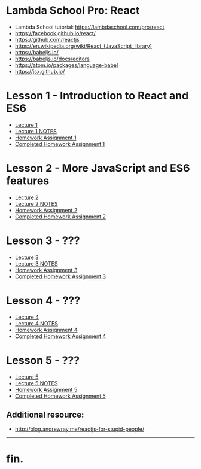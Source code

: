 # Lambda School Pro: React
- Lambda School tutorial: https://lambdaschool.com/pro/react
- https://facebook.github.io/react/
- https://github.com/reactjs
- https://en.wikipedia.org/wiki/React_(JavaScript_library)
- https://babeljs.io/
- https://babeljs.io/docs/editors
- https://atom.io/packages/language-babel
- https://jsx.github.io/

# Lesson 1 - Introduction to React and ES6
- [Lecture 1](https://youtu.be/7QwRtGtluJk)
- [Lecture 1 NOTES](Lecture1/README.md)
- [Homework Assignment 1](https://github.com/SunJieMing/LS-Pro-React-I)
- [Completed Homework Assignment 1](https://github.com/mixelpixel/LS-Pro-React-I)

# Lesson 2 - More JavaScript and ES6 features
- [Lecture 2](https://youtu.be/FQPowZglpJA)
- [Lecture 2 NOTES](Lecture2/README.md)
- [Homework Assignment 2](https://github.com/SunJieMing/LS-Pro-React-II)
- [Completed Homework Assignment 2]()

# Lesson 3 - ???
- [Lecture 3](https://youtu.be/ULx7gruIh20)
- [Lecture 3 NOTES](Lecture3/README.md)
- [Homework Assignment 3](https://github.com/SunJieMing/LS-Pro-React-III)
- [Completed Homework Assignment 3]()

# Lesson 4 - ???
- [Lecture 4](https://youtu.be/vi8oJD5EcX8)
- [Lecture 4 NOTES](Lecture4/README.md)
- [Homework Assignment 4](https://github.com/SunJieMing/LS-Pro-React-IV)
- [Completed Homework Assignment 4]()

# Lesson 5 - ???
- [Lecture 5](https://youtu.be/Mnfo3aCnri8)
- [Lecture 5 NOTES](Lecture5/README.md)
- [Homework Assignment 5](https://github.com/SunJieMing/LS-Pro-React-V)
- [Completed Homework Assignment 5]()

## Additional resource:
- http://blog.andrewray.me/reactjs-for-stupid-people/

***
# fin.
